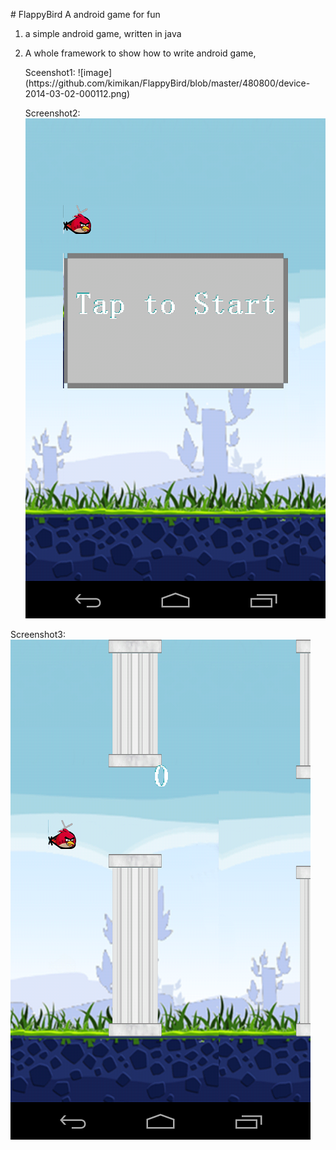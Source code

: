 
<html>

<body>
	<p>
	# FlappyBird
A android game for fun

1. a simple android game, written in java
2. A whole framework to show how to write android game, 
	</p>
	
	<p>
	Sceenshot1:
	![image](https://github.com/kimikan/FlappyBird/blob/master/480800/device-2014-03-02-000112.png)
	
	Screenshot2:<br/>
	![image](https://github.com/kimikan/FlappyBird/blob/master/480800/device-2014-03-02-000030.png)
	
  Screenshot3:<br/>
  ![image](https://github.com/kimikan/FlappyBird/blob/master/480800/device-2014-03-02-000133.png)
  </p>
</body>
</html>

